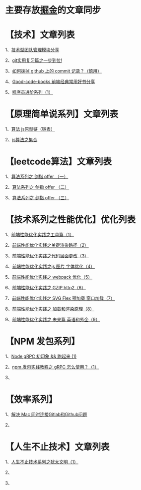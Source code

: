 # 主要存放[掘金](https://juejin.cn/user/1741228277763278)的文章同步

# 【技术】文章列表 

  1、[技术型团队管理模块分享](https://juejin.cn/post/7127913238917808136)
  
  2、[git实用复习篇之一步到位!](https://juejin.cn/post/7001378119739244574)
  
  3、[如何抹掉 github 上的 commit 记录？（慎用）](https://juejin.cn/post/7127524101278662693)
  
  4、[Good-code-books 前端经典常用好书分享](https://juejin.cn/post/7127523148689309733)
  
  5、[程序员进阶系列（1）](https://juejin.cn/post/7129697147045281805)
  
  
# 【原理简单说系列】文章列表 
  
  1、[算法 js原型链（链表）](https://juejin.cn/post/6914257079477731336)
  
  2、[js算法之集合 ](https://juejin.cn/post/6914639899098529805)
  
# 【leetcode算法】文章列表 

  1、[算法系列之 剑指 offer （一）](https://juejin.cn/post/7024776970130948109)
  
  2、[算法系列之 剑指 offer （二）](https://juejin.cn/post/7026519566134018079)
  
  3、[算法系列之 剑指 offer （三）](https://juejin.cn/post/7026519872142049294)


# 【技术系列之性能优化】优化列表 

  1、[前端性能优化实践之工具篇（1）](https://juejin.cn/post/7051096066678063112)
  
  2、[前端性能优化实践之关键渲染路径（2）](https://juejin.cn/post/7051096205715046437)
  
  3、[前端性能优化实践之代码层面更改（3）](https://juejin.cn/post/7054813786070810631)
  
  4、[前端性能优化实践之js 图片 字体优化（4）](https://juejin.cn/post/7054813875643875358)
  
  5、[前端性能优化实践之 webpack 优化（5）](https://juejin.cn/post/7075595209446260743)
  
  6、[前端性能优化实践之 GZIP http2（6）](https://juejin.cn/post/7075595337406087181)
  
  7、[前端性能优化实践之 SVG Flex 预加载 窗口加载（7）](https://juejin.cn/post/7075595944347041829)
  
  8、[前端性能优化实践之 加载和渲染原理（8）](https://juejin.cn/post/7075596052660748318)
  
  9、[前端性能优化实践之 未来篇 英语和外企（9）](https://juejin.cn/post/7075596508896165895)
  
  
  # 【NPM 发包系列】
  
  1、[Node gRPC 初印象 && 跑起来 (1)](https://juejin.cn/post/7130135499963891742)
  
  2、[npm 发包实践教程之 gRPC 怎么使用？（1）](https://juejin.cn/post/7130161124325998599)
  
  3、
 
# 【效率系列】

  1、[解决 Mac 同时连接Gitlab和Github问题 ](https://juejin.cn/post/7130500267929239588)
  
  2、

# 【人生不止技术】文章列表 

  1、[人生不止技术系列之犹太文明（1）](https://juejin.cn/post/7128265729240989733)
  
  2、
  
  3、
  
